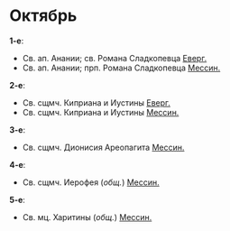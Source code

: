 
# Октябрь

**1-е**: 
- Св. ап. Анании; св. Романа Сладкопевца [Еверг.](01_EUR.ru.md)
- Св. ап. Анании; прп. Романа Сладкопевца [Мессин.](01_MES.ru.md)

**2-е**: 
- Св. сщмч. Киприана и Иустины [Еверг.](02_EUR.ru.md)
- Св. сщмч. Киприана и Иустины [Мессин.](02_MES.ru.md)

**3-е**: 
- Св. сщмч. Дионисия Ареопагита [Мессин.](03_MES.ru.md)

**4-е**: 
- Св. сщмч. Иерофея (*общ.*) [Мессин.](04_MES.ru.md)

**5-е**: 
- Св. мц. Харитины (*общ.*) [Мессин.](05_MES.ru.md)
